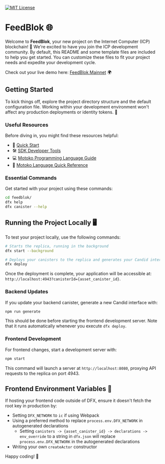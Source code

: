 [![MIT License](https://img.shields.io/badge/License-MIT-green.svg)](https://choosealicense.com/licenses/mit/)
# FeedBlok 🌐
Welcome to **FeedBlok**, your new project on the Internet Computer (ICP) blockchain! 🚀 We're excited to have you join the ICP development community. By default, this README and some template files are included to help you get started. You can customize these files to fit your project needs and expedite your development cycle. 

Check out your live demo here: [FeedBlok Mainnet](https://ycybn-xyaaa-aaaap-ahdha-cai.icp0.io/) 🌍

## Getting Started

To kick things off, explore the project directory structure and the default configuration file. Working within your development environment won't affect any production deployments or identity tokens. 🎯

### Useful Resources

Before diving in, you might find these resources helpful:

- 📘 [Quick Start](https://internetcomputer.org/docs/current/developer-docs/setup/deploy-locally)
- 🛠️ [SDK Developer Tools](https://internetcomputer.org/docs/current/developer-docs/setup/install)
- 💻 [Motoko Programming Language Guide](https://internetcomputer.org/docs/current/motoko/main/motoko)
- 📑 [Motoko Language Quick Reference](https://internetcomputer.org/docs/current/motoko/main/language-manual)

### Essential Commands

Get started with your project using these commands:

```bash
cd feedblok/
dfx help
dfx canister --help
```

## Running the Project Locally 🖥️

To test your project locally, use the following commands:

```bash
# Starts the replica, running in the background
dfx start --background

# Deploys your canisters to the replica and generates your Candid interface
dfx deploy
```

Once the deployment is complete, your application will be accessible at: `http://localhost:4943?canisterId={asset_canister_id}`.

### Backend Updates

If you update your backend canister, generate a new Candid interface with:

```bash
npm run generate
```

This should be done before starting the frontend development server. Note that it runs automatically whenever you execute `dfx deploy`.

### Frontend Development

For frontend changes, start a development server with:

```bash
npm start
```

This command will launch a server at `http://localhost:8080`, proxying API requests to the replica on port 4943.

## Frontend Environment Variables 🌱

If hosting your frontend code outside of DFX, ensure it doesn't fetch the root key in production by:

- Setting `DFX_NETWORK` to `ic` if using Webpack
- Using a preferred method to replace `process.env.DFX_NETWORK` in autogenerated declarations
  - Setting `canisters -> {asset_canister_id} -> declarations -> env_override` to a string in `dfx.json` will replace `process.env.DFX_NETWORK` in the autogenerated declarations
- Writing your own `createActor` constructor

Happy coding! 🚀
